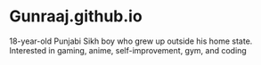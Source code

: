 # Gunraaj.github.io
18-year-old Punjabi Sikh boy who grew up outside his home state. Interested in gaming, anime, self-improvement, gym, and coding
